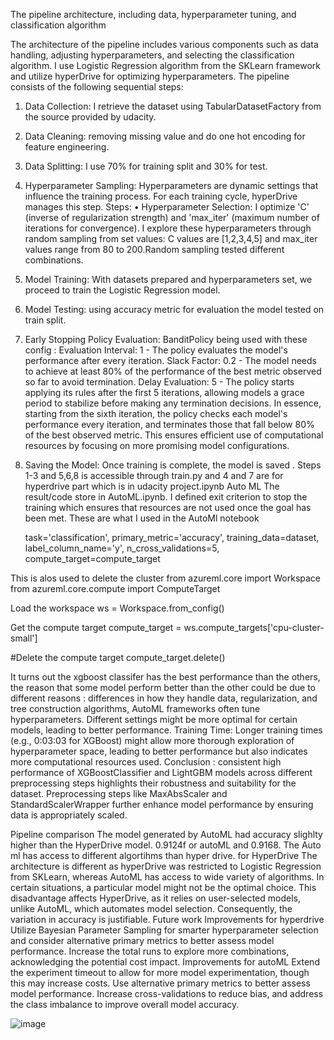 The pipeline architecture, including data, hyperparameter tuning, and classification algorithm  

The architecture of the pipeline includes various components such as data handling, adjusting hyperparameters, and selecting the classification algorithm. I use Logistic Regression algorithm from the SKLearn framework and utilize hyperDrive for optimizing hyperparameters.
The pipeline consists of the following sequential steps:
1.	Data Collection: I retrieve the dataset using TabularDatasetFactory from the source provided by udacity. 
2.	Data Cleaning: removing missing value and do one hot encoding for feature engineering. 
3.	Data Splitting: I use 70% for training split and 30% for test. 
4.	Hyperparameter Sampling: Hyperparameters are dynamic settings that influence the training process. For each training cycle, hyperDrive manages this step. Steps:
•	Hyperparameter Selection: I optimize 'C' (inverse of regularization strength) and 'max_iter' (maximum number of iterations for convergence). I explore these hyperparameters through random sampling from set values: C values are [1,2,3,4,5] and max_iter values range from 80 to 200.Random sampling tested different combinations. 
5.	Model Training: With  datasets prepared and hyperparameters set, we proceed to train the Logistic Regression model.
6.	Model Testing: using accuracy metric for evaluation the model tested on train split. 
7.	Early Stopping Policy Evaluation: BanditPolicy being used with these config :
Evaluation Interval: 1 - The policy evaluates the model's performance after every iteration.
Slack Factor: 0.2 - The model needs to achieve at least 80% of the performance of the best metric observed so far to avoid termination.
Delay Evaluation: 5 - The policy starts applying its rules after the first 5 iterations, allowing models a grace period to stabilize before making any termination decisions.
In essence, starting from the sixth iteration, the policy checks each model's performance every iteration, and terminates those that fall below 80% of the best observed metric. This ensures efficient use of computational resources by focusing on more promising model configurations.


8.	Saving the Model: Once training is complete, the model is saved . 
Steps 1-3 and 5,6,8 is accessible through train.py and 4 and 7 are for hyperdrive part which is in udacity project.ipynb
Auto ML
The result/code store in AutoML.ipynb. I defined exit criterion to stop the training which ensures that resources are not used once the goal has been met.
These are what I used in the AutoMl notebook

    task='classification',
    primary_metric='accuracy',
    training_data=dataset,  
    label_column_name='y',
    n_cross_validations=5,
    compute_target=compute_target



This is alos used to delete the cluster 
from azureml.core import Workspace
from azureml.core.compute import ComputeTarget

 Load the workspace
ws = Workspace.from_config()

 Get the compute target
compute_target = ws.compute_targets['cpu-cluster-small']

#Delete the compute target
compute_target.delete()


It turns out the xgboost classifer has the best performance than the others, the reason that some model perform better than the other could be due to different reasons : differences in how they handle data, regularization, and tree construction algorithms, AutoML frameworks often tune hyperparameters. Different settings might be more optimal for certain models, leading to better performance. Training Time: Longer training times (e.g., 0:03:03 for XGBoost) might allow more thorough exploration of hyperparameter space, leading to better performance but also indicates more computational resources used.
Conclusion :
consistent high performance of XGBoostClassifier and LightGBM models across different preprocessing steps highlights their robustness and suitability for the dataset. Preprocessing steps like MaxAbsScaler and StandardScalerWrapper further enhance model performance by ensuring data is appropriately scaled.


Pipeline comparison
The model generated by AutoML had accuracy slighlty higher than the HyperDrive model. 0.9124f or autoML and 0.9168.
The Auto ml has access to different algortihms than hyper drive. 
 for HyperDrive The architecture is different as hyperDrive was restricted to Logistic Regression from SKLearn, whereas AutoML has access to wide variety of algorithms.
In certain situations, a particular model might not be the optimal choice. This disadvantage affects HyperDrive, as it relies on user-selected models, unlike AutoML, which automates model selection. Consequently, the variation in accuracy is justifiable.
Future work
Improvements for hyperdrive
Utilize Bayesian Parameter Sampling for smarter hyperparameter selection and consider alternative primary metrics to better assess model performance. Increase the total runs to explore more combinations, acknowledging the potential cost impact.
Improvements for autoML
Extend the experiment timeout to allow for more model experimentation, though this may increase costs. Use alternative primary metrics to better assess model performance. Increase cross-validations to reduce bias, and address the class imbalance to improve overall model accuracy.

![image](https://github.com/monaejam/Udacity/assets/70153602/cb0637fe-2ce1-485d-ac49-af818e4a44c9)
